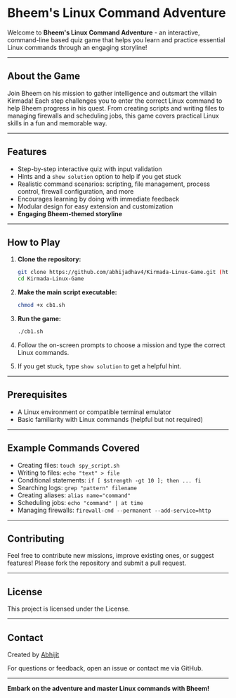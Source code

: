 # Bheem's Linux Command Adventure

Welcome to **Bheem's Linux Command Adventure** - an interactive, command-line based quiz game that helps you learn and practice essential Linux commands through an engaging storyline!

---

## About the Game

Join Bheem on his mission to gather intelligence and outsmart the villain Kirmada! Each step challenges you to enter the correct Linux command to help Bheem progress in his quest. From creating scripts and writing files to managing firewalls and scheduling jobs, this game covers practical Linux skills in a fun and memorable way.

---

## Features

- Step-by-step interactive quiz with input validation
- Hints and a `show solution` option to help if you get stuck
- Realistic command scenarios: scripting, file management, process control, firewall configuration, and more
- Encourages learning by doing with immediate feedback
- Modular design for easy extension and customization
- **Engaging Bheem-themed storyline**

---

## How to Play

1.  **Clone the repository:**
    ```bash
    git clone https://github.com/abhijadhav4/Kirmada-Linux-Game.git (https://github.com/abhijadhav4/Kirmada-Linux-Game.git)
    cd Kirmada-Linux-Game
    ```

2.  **Make the main script executable:**
    ```bash
    chmod +x cb1.sh
    ```

3.  **Run the game:**
    ```bash
    ./cb1.sh
    ```

4.  Follow the on-screen prompts to choose a mission and type the correct Linux commands.
5.  If you get stuck, type `show solution` to get a helpful hint.

---

## Prerequisites

- A Linux environment or compatible terminal emulator
- Basic familiarity with Linux commands (helpful but not required)

---

## Example Commands Covered

- Creating files: `touch spy_script.sh`
- Writing to files: `echo "text" > file`
- Conditional statements: `if [ $strength -gt 10 ]; then ... fi`
- Searching logs: `grep "pattern" filename`
- Creating aliases: `alias name="command"`
- Scheduling jobs: `echo "command" | at time`
- Managing firewalls: `firewall-cmd --permanent --add-service=http`

---

## Contributing

Feel free to contribute new missions, improve existing ones, or suggest features! Please fork the repository and submit a pull request.

---

## License

This project is licensed under the License.

---

## Contact

Created by [Abhijit](https://github.com/abhijadhav4)

For questions or feedback, open an issue or contact me via GitHub.

---

**Embark on the adventure and master Linux commands with Bheem!**
